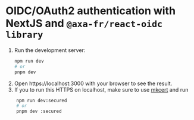# OIDC/OAuth2 authentication with NextJS and `@axa-fr/react-oidc library`

1. Run the development server:
    ```bash
    npm run dev
    # or
    pnpm dev
    ```
2. Open https://localhost:3000 with your browser to see the result.
3. If you to run this HTTPS on localhost, make sure to use [mkcert](https://web.dev/how-to-use-local-https/) and run

```bash
    npm run dev:secured
    # or
    pnpm dev :secured
```
